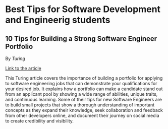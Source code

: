 # Best Tips for Software Development and Engineerig students

## 10 Tips for Building a Strong Software Engineer Portfolio

By _Turing_

[Link to the article](https://www.turing.com/blog/software-engineer-portfolio-tips/)

This Turing article covers the importance of building a portfolio for applying to software engineering jobs that can demonstrate your qualifications for your desired job. It explains how a portfolio can make a candidate stand out from an applicant pool by showing a wide range of abilities, unique traits, and continuous learning. Some of their tips for new Software Engineers are to build small projects that show a thorough understanding of important concepts as they expand their knowledge, seek collaboration and feedback from other developers online, and document their journey on social media to create credibility and visibility.
